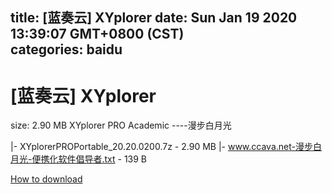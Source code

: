 
title: [蓝奏云]   XYplorer
date: Sun Jan 19 2020 13:39:07 GMT+0800 (CST)    
categories: baidu
---

# [蓝奏云]   XYplorer
size: 2.90 MB
 XYplorer PRO Academic ----漫步白月光
 
|- XYplorerPROPortable_20.20.0200.7z - 2.90 MB
|- www.ccava.net-漫步白月光-便携化软件倡导者.txt - 139 B

[How to download](https://bpcam.bemobtrk.com/go/2ceec3aa-1ca2-46d6-b9ff-aaa5c184517c?jno=1339)